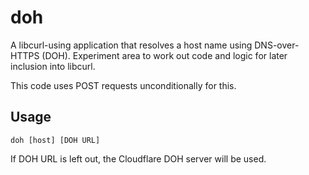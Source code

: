 # doh

 A libcurl-using application that resolves a host name using DNS-over-HTTPS
 (DOH). Experiment area to work out code and logic for later inclusion into
 libcurl.

 This code uses POST requests unconditionally for this.

## Usage

    doh [host] [DOH URL]

If DOH URL is left out, the Cloudflare DOH server will be used.
